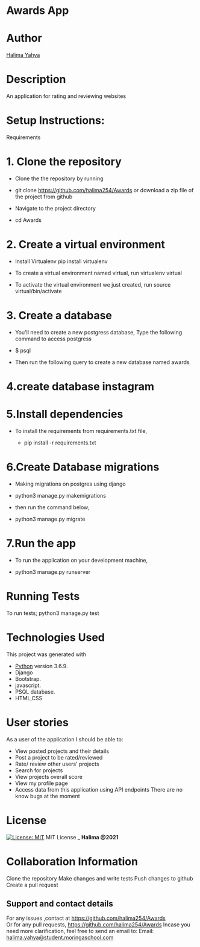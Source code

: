 # Awards App
# Author
[Halima Yahya](https://github.com/halima254/Awards)

# Description
An application for rating and reviewing websites 

# Setup Instructions:
Requirements
# 1. Clone the repository
* Clone the the repository by running

* git clone https://github.com/halima254/Awards
or download a zip file of the project from github

* Navigate to the project directory

* cd Awards
# 2. Create a virtual environment
* Install Virtualenv
 pip install virtualenv
 
* To create a virtual environment named virtual, run
virtualenv virtual

* To activate the virtual environment we just created, run
source virtual/bin/activate

# 3. Create a database
* You'll need to create a new postgress database, Type the following command to access postgress

 * $ psql
  * Then run the following query to create a new database named awards

# 4.create database instagram
# 5.Install dependencies
* To install the requirements from requirements.txt file,

  * pip install -r requirements.txt
# 6.Create Database migrations
* Making migrations on postgres using django

* python3 manage.py makemigrations 
* then run the command below;

* python3 manage.py migrate
# 7.Run the app
* To run the application on your development machine,

* python3 manage.py runserver
# Running Tests
To run tests;
python3 manage.py test

# Technologies Used
This project was generated with
  * [Python](https://www.python.org/) version 3.6.9.
  * Django
  * Bootstrap.
  * javascript.
  * PSQL database.
  * HTML,CSS
# User stories
As a user of the application I should be able to:

*  View posted projects and their details
* Post a project to be rated/reviewed
* Rate/ review other users' projects
* Search for projects 
* View projects overall score
* View my profile page
*  Access data from this application using API endpoints
There are no know bugs at the moment


# License
[![License: MIT](https://img.shields.io/badge/License-MIT-yellow.svg)](https://github.com/halima254/Awards)
MIT License
\_ **Halima @2021**


# Collaboration Information
Clone the repository
Make changes and write tests
Push changes to github
Create a pull request
## Support and contact details
 For any issues ,contact at https://github.com/halima254/Awards <br>
 Or for any pull requests, https://github.com/halima254/Awards
  Incase you need more clarification, feel free to send an email to: 
Email: halima.yahya@student.moringaschool.com
